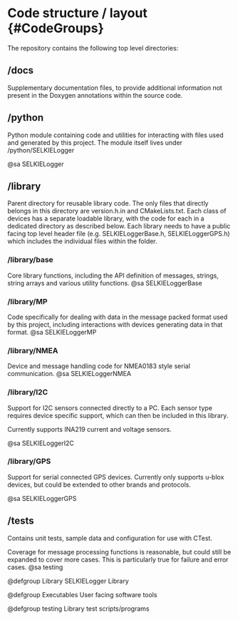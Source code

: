 # Code structure / layout {#CodeGroups}


The repository contains the following top level directories:

## /docs
Supplementary documentation files, to provide additional information not present in the Doxygen annotations within the source code.

## /python
Python module containing code and utilities for interacting with files used and generated by this project.
The module itself lives under /python/SELKIELogger

@sa SELKIELogger

## /library
Parent directory for reusable library code. The only files that directly belongs in this directory are version.h.in and CMakeLists.txt. Each class of devices has a separate loadable library, with the code for each in a dedicated directory as described below. Each library needs to have a public facing top level header file (e.g. SELKIELoggerBase.h, SELKIELoggerGPS.h) which includes the individual files within the folder.

### /library/base
Core library functions, including the API definition of messages, strings, string arrays and various utility functions.
@sa SELKIELoggerBase

### /library/MP
Code specifically for dealing with data in the message packed format used by this project, including interactions with devices generating data in that format.
@sa SELKIELoggerMP

### /library/NMEA
Device and message handling code for NMEA0183 style serial communication.
@sa SELKIELoggerNMEA

### /library/I2C
Support for I2C sensors connected directly to a PC. Each sensor type requires device specific support, which can then be included in this library.

Currently supports INA219 current and voltage sensors.

@sa SELKIELoggerI2C

### /library/GPS
Support for serial connected GPS devices. Currently only supports u-blox devices, but could be extended to other brands and protocols.

@sa SELKIELoggerGPS

## /tests
Contains unit tests, sample data and configuration for use with CTest.

Coverage for message processing functions is reasonable, but could still be expanded to cover more cases. This is particularly true for failure and error cases.
@sa testing

<!-- In the absence of anywhere better, define global groups here -->

@defgroup Library SELKIELogger Library

@defgroup Executables User facing software tools

@defgroup testing Library test scripts/programs
